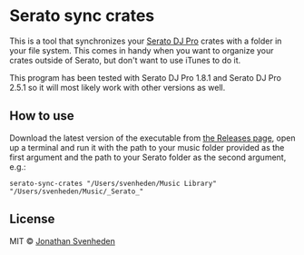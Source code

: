 # Serato sync crates

This is a tool that synchronizes your [Serato DJ Pro](https://serato.com/dj/pro)
crates with a folder in your file system. This comes in handy when you want to
organize your crates outside of Serato, but don't want to use iTunes to do it.

This program has been tested with Serato DJ Pro 1.8.1 and Serato DJ Pro 2.5.1
so it will most likely work with other versions as well.

## How to use

Download the latest version of the executable from
[the Releases page](https://github.com/svenheden/serato-sync-crates/releases),
open up a terminal and run it with the path to your music folder provided as the
first argument and the path to your Serato folder as the second argument, e.g.:

```
serato-sync-crates "/Users/svenheden/Music Library" "/Users/svenheden/Music/_Serato_"
```

## License

MIT © [Jonathan Svenheden](https://github.com/svenheden)
